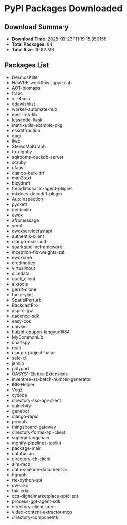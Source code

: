 # PyPI Packages Downloaded

## Download Summary
- **Download Time**: 2025-09-23T11:19:15.350156
- **Total Packages**: 84
- **Total Size**: 10.82 MB

## Packages List
- DesmosKiller
- NaaVRE-workflow-jupyterlab
- AOT-biomaps
- franc
- ai-ebash
- edawishlist
- worker-automate-hub
- meili-ros-lib
- lesscode-flask
- matrixutils-example-pkg
- essdiffraction
- oagi
- llwp
- StereoMolGraph
- tb-nightly
- sqlrooms-duckdb-server
- scruby
- ufaas
- django-bulk-drf
- man2text
- bizydraft
- foundationallm-agent-plugins
- mkdocs-decodiff-plugin
- AutoInspection
- pyckett
- detdevlib
- ewox
- afromessage
- yeref
- ewoxservicefastapi
- authentik-client
- django-mail-auth
- sparkpipelineframework
- inception-fid-weights-zst
- ewoxcore
- credmodex
- virtualinput
- climdata
- duck_client
- aixtools
- gerrit-clone
- factorylint
- SpatialPerturb
- BackcastPro
- aspire-gw
- cadence-sdk
- easy-cos
- univllm
- huizhi-coupon-lengyue1084
- MyCommonLib
- chartspy
- reait
- django-project-base
- safe-cli
- jamlib
- polypart
- OASYS1-Elettra-Extensions
- inventree-ss-batch-number-generator
- IBB-Helper
- VegZ
- cycode
- directory-sso-api-client
- vulnebify
- genebot
- django-rapid
- proqub
- thingsboard-gateway
- directory-forms-api-client
- superai-langchain
- mgnify-pipelines-toolkit
- package-main
- datafusion
- directory-ch-client
- alm-mcp
- data-science-document-ai
- hgraph
- rte-python-api
- dw-ai-x
- fhir-cda
- ccs-digitalmarketplace-apiclient
- process-gpt-agent-sdk
- directory-client-core
- video-content-extractor-mcp
- directory-components
